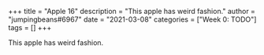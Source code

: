 +++
title = "Apple 16"
description = "This apple has weird fashion."
author = "jumpingbeans#6967"
date = "2021-03-08"
categories = ["Week 0: TODO"]
tags = []
+++

This apple has weird fashion.
